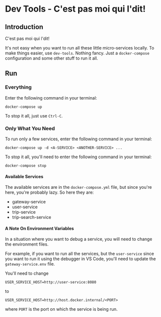 # Dev Tools - C'est pas moi qui l'dit!
## Introduction 
C'est pas moi qui l'dit!

It's not easy when you want to run all these little micro-services locally. To make things easier, use `dev-tools`. Nothing fancy. Just a `docker-compose` configuration and some other stuff to run it all.

## Run
### Everything
Enter the following command in your terminal:

```
docker-compose up
```

To stop it all, just use `Ctrl-C`.

### Only What You Need
To run only a few services, enter the following command in your terminal:

```
docker-compose up -d <A-SERVICE> <ANOTHER-SERVICE> ...
```

To stop it all, you'll need to enter the following command in your terminal:

```
docker-compose stop
```

#### Available Services
The available services are in the `docker-compose.yml` file, but since you're here, you're probably lazy. So here they are:
* gateway-service
* user-service
* trip-service
* trip-search-service

#### A Note On Environment Variables
In a situation where you want to debug a service, you will need to change the environment files.

For example, if you want to run all the services, but the `user-service` since you want to run it using the debugger in VS Code, you'll need to update the `gateway-service.env` file.

You'll need to change

```
USER_SERVICE_HOST=http://user-service:8080
```

to

```
USER_SERVICE_HOST=http://host.docker.internal/<PORT>
```

where `PORT` is the port on which the service is being run.